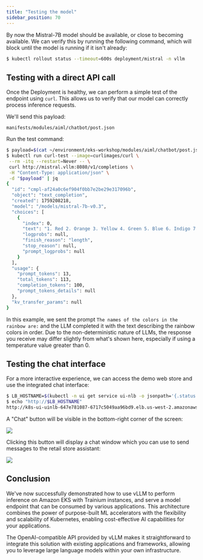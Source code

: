 ```yaml
---
title: "Testing the model"
sidebar_position: 70
---
```


By now the Mistral-7B model should be available, or close to becoming available. We can verify this by running the following command, which will block until the model is running if it isn't already:

```bash wait=10 timeout=700
$ kubectl rollout status --timeout=600s deployment/mistral -n vllm
```

## Testing with a direct API call

Once the Deployment is healthy, we can perform a simple test of the endpoint using `curl`. This allows us to verify that our model can correctly process inference requests.

We'll send this payload:

```file
manifests/modules/aiml/chatbot/post.json
```

Run the test command:

```bash hook=model
$ payload=$(cat ~/environment/eks-workshop/modules/aiml/chatbot/post.json)
$ kubectl run curl-test --image=curlimages/curl \
 --rm -itq --restart=Never -- \
 curl http://mistral.vllm:8080/v1/completions \
 -H "Content-Type: application/json" \
 -d "$payload" | jq
{
  "id": "cmpl-af24a0c6ef904f0bb7e2be29e317096b",
  "object": "text_completion",
  "created": 1759208218,
  "model": "/models/mistral-7b-v0.3",
  "choices": [
    {
      "index": 0,
      "text": "1. Red 2. Orange 3. Yellow 4. Green 5. Blue 6. Indigo 7. Violet\n\nThe order of the colors in a rainbow is determined by the wavelength of the light. Red has the longest wavelength, and violet has the shortest. This order is often remembered by the acronym ROYGBIV, which stands for Red, Orange, Yellow, Green, Blue, Indigo, and Violet.",
      "logprobs": null,
      "finish_reason": "length",
      "stop_reason": null,
      "prompt_logprobs": null
    }
  ],
  "usage": {
    "prompt_tokens": 13,
    "total_tokens": 113,
    "completion_tokens": 100,
    "prompt_tokens_details": null
  },
  "kv_transfer_params": null
}
```

In this example, we sent the prompt `The names of the colors in the rainbow are:` and the LLM completed it with the text describing the rainbow colors in order. Due to the non-deterministic nature of LLMs, the response you receive may differ slightly from what's shown here, especially if using a temperature value greater than 0.

## Testing the chat interface

For a more interactive experience, we can access the demo web store and use the integrated chat interface:

```bash
$ LB_HOSTNAME=$(kubectl -n ui get service ui-nlb -o jsonpath='{.status.loadBalancer.ingress[*].hostname}{"\n"}')
$ echo "http://$LB_HOSTNAME"
http://k8s-ui-uinlb-647e781087-6717c5049aa96bd9.elb.us-west-2.amazonaws.com
```

A "Chat" button will be visible in the bottom-right corner of the screen:

<Browser url="http://k8s-ui-uinlb-647e781087-6717c5049aa96bd9.elb.us-west-2.amazonaws.com">
<img src={require('./assets/home-chat.webp').default}/>
</Browser>

Clicking this button will display a chat window which you can use to send messages to the retail store assistant:

<Browser url="http://k8s-ui-uinlb-647e781087-6717c5049aa96bd9.elb.us-west-2.amazonaws.com">
<img src={require('./assets/chat-bot.webp').default}/>
</Browser>

## Conclusion

We've now successfully demonstrated how to use vLLM to perform inference on Amazon EKS with Trainium instances, and serve a model endpoint that can be consumed by various applications. This architecture combines the power of purpose-built ML accelerators with the flexibility and scalability of Kubernetes, enabling cost-effective AI capabilities for your applications.

The OpenAI-compatible API provided by vLLM makes it straightforward to integrate this solution with existing applications and frameworks, allowing you to leverage large language models within your own infrastructure.
